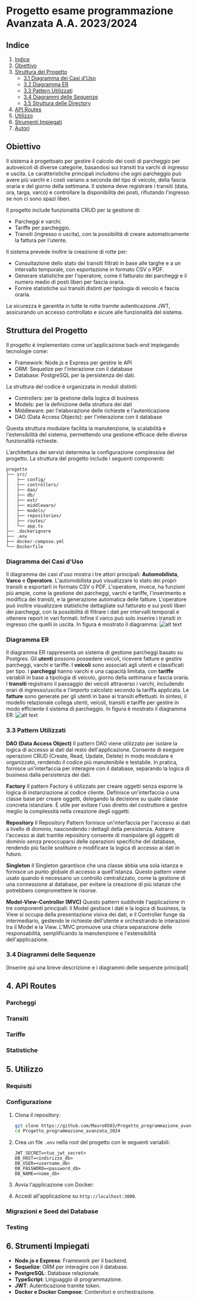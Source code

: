 # Progetto esame programmazione Avanzata A.A. 2023/2024 

## Indice
1. [Indice](#indice)
2. [Obiettivo](#obiettivo)
3. [Struttura del Progetto](#struttura-del-progetto)
   - [3.1 Diagramma dei Casi d'Uso](#diagramma-dei-casi-duso)
   - [3.2 Diagramma ER](#diagramma-er)
   - [3.3 Pattern Utilizzati](#pattern-utilizzati)
   - [3.4 Diagrammi delle Sequenze](#diagrammi-delle-sequenze)
   - [3.5 Struttura delle Directory](#struttura-delle-directory)
4. [API Routes](Api-routes)
5. [Utilizzo](#Utilizzo)
6. [Strumenti Impiegati](#Strumenti-impiegati)
7. [Autori](#Autori)

## Obiettivo
Il sistema è progettoato per gestire il calcolo dei costi di parcheggio per autoveicoli di diverse categorie, basandosi sui transiti tra varchi di ingresso e uscita.
Le caratteristiche principali includono che ogni parcheggio può avere più varchi e i costi variano a seconda del tipo di veicolo, della fascia oraria e del giorno della settimana. Il sistema deve registrare i transiti (data, ora, targa, varco) e controllare la disponibilità dei posti, rifiutando l'ingresso se non ci sono spazi liberi.

Il progetto include funzionalità CRUD per la gestione di:

- Parcheggi e varchi.
- Tariffe per parcheggio.
- Transiti (ingresso o uscita), con la possibilità di creare automaticamente la fattura per l'utente.

Il sistema prevede inoltre la creazione di rotte per:

- Consultazione dello stato dei transiti filtrati in base alle targhe e a un intervallo temporale, con esportazione in formato CSV o PDF.
- Generare statistiche per l'operatore, come il fatturato dei parcheggi e il numero medio di posti liberi per fascia oraria.
- Fornire statistiche sui transiti distinti per tipologia di veicolo e fascia oraria.

La sicurezza è garantita in tutte le rotte tramite autenticazione JWT, assicurando un accesso controllato e sicure alle funzionalità del sistema.

## Struttura del Progetto
Il progetto è  implementato come un'applicazione back-end impiegando tecnologie come:
- Framework: Node.js e Express per gestire le API
- ORM: Sequelize per l'interazione con il database
- Database: PostgreSQL per la persistenza dei dati.

La struttura del codice è organizzata in moduli distinti:
- Controllers: per la gestione della logica di business
- Models: per la definizione della struttura dei dati
- Middleware: per l'elaborazione delle richieste e l'autenticazione
- DAO (Data Access Objects): per l'interazione con il database

Questa struttura modulare facilita la manutenzione, la scalabilità e l'estensibilità del sistema, permettendo una gestione efficace delle diverse funzionalità richieste.

L’architettura dei servizi determina la configurazione complessiva del progetto. La struttura del progetto include i seguenti componenti:

```
progetto
├── src/
│   ├── config/
│   ├── controllers/
│   ├── dao/
│   ├── db/
│   ├── ext/
│   ├── middleware/
│   ├── models/
│   ├── repositories/
│   ├── routes/
│   └── app.ts
├── .dockerignore
├── .env
├── docker-compose.yml
└── Dockerfile
```

### Diagramma dei Casi d'Uso
Il diagramma dei casi d'uso mostra i tre attori principali: **Automobilista**, **Varco** e **Operatore**. L'automobilista può visualizzare lo stato dei propri transiti e esportarli in formato CSV o PDF. L'operatore, invece, ha funzioni più ampie, come la gestione dei parcheggi, varchi e tariffe, l'inserimento e modifica dei transiti, e la generazione automatica delle fatture. L'operatore può inoltre visualizzare statistiche dettagliate sul fatturato e sui posti liberi dei parcheggi, con la possibilità di filtrare i dati per intervalli temporali e ottenere report in vari formati.
Infine il varco può solo inserire i transiti in ingresso che quelli in uscita. 
In figura è mostrato il diagramma:
![alt text](<immagini/diagramma dei casi d'uso.png>)

### Diagramma ER
Il diagramma ER rappresenta un sistema di gestione parcheggi basato su Postgres.
Gli **utenti** possono possedere veicoli, ricevere fatture e gestire parcheggi, varchi e tariffe. I **veicoli** sono associati agli utenti e classificati per tipo. I **parcheggi** hanno varchi e una capacità limitata, con **tariffe** variabili in base a tipologia di veicolo, giorno della settimana e fascia oraria.
I **transiti** registrano il passaggio dei veicoli attraverso i varchi, includendo orari di ingresso/uscita e l'importo calcolato secondo la tariffa applicata. Le **fatture** sono generate per gli utenti in base ai transiti effettuati.
In sintesi, il modello relazionale collega utenti, veicoli, transiti e tariffe per gestire in modo efficiente il sistema di parcheggio.
In figura è mostrato il diagramma ER:
![alt text](<immagini/diagramma ER.png>)

### 3.3 Pattern Utilizzati
**DAO (Data Access Object)**
 Il pattern DAO viene utilizzato per isolare la logica di accesso ai dati dal resto dell'applicazione. Consente di eseguire operazioni CRUD (Create, Read, Update, Delete) in modo modulare e organizzato, rendendo il codice più manutenibile e testabile. In pratica, fornisce un'interfaccia per interagire con il database, separando la logica di business dalla persistenza dei dati.

**Factory**
 Il pattern Factory è utilizzato per creare oggetti senza esporre la logica di instanziazione al codice cliente. Definisce un'interfaccia o una classe base per creare oggetti, delegando la decisione su quale classe concreta istanziare. È utile per evitare l'uso diretto del costruttore e gestire meglio la complessità nella creazione degli oggetti.

**Repository**
 Il Repository Pattern fornisce un'interfaccia per l'accesso ai dati a livello di dominio, nascondendo i dettagli della persistenza. Astrarre l'accesso ai dati tramite repository consente di manipolare gli oggetti di dominio senza preoccuparsi delle operazioni specifiche del database, rendendo più facile sostituire o modificare la logica di accesso ai dati in futuro.

**Singleton**
 Il Singleton garantisce che una classe abbia una sola istanza e fornisce un punto globale di accesso a quell'istanza. Questo pattern viene usato quando è necessario un controllo centralizzato, come la gestione di una connessione al database, per evitare la creazione di più istanze che potrebbero compromettere le risorse.

**Model-View-Controller (MVC)**
 Questo pattern suddivide l'applicazione in tre componenti principali: il Model gestisce i dati e la logica di business, la View si occupa della presentazione visiva dei dati, e il Controller funge da intermediario, gestendo le richieste dell'utente e orchestrando le interazioni tra il Model e la View. L'MVC promuove una chiara separazione delle responsabilità, semplificando la manutenzione e l'estensibilità dell'applicazione.
### 3.4 Diagrammi delle Sequenze
[Inserire qui una breve descrizione e i diagrammi delle sequenze principali]


## 4. API Routes

### Parcheggi

### Transiti

### Tariffe

### Statistiche

## 5. Utilizzo

### Requisiti

### Configurazione
1. Clona il repository:
   ```bash
   git clone https://github.com/Mauro0503/Progetto_programmazione_avanzata_2024.git
   cd Progetto_programmazione_avanzata_2024
   ```

2. Crea un file `.env` nella root del progetto con le seguenti variabili:
   ```
   JWT_SECRET=<tuo_jwt_secret>
   DB_HOST=<indirizzo_db>
   DB_USER=<username_db>
   DB_PASSWORD=<password_db>
   DB_NAME=<nome_db>
   ```

3. Avvia l'applicazione con Docker:

4. Accedi all'applicazione su `http://localhost:3000`.

### Migrazioni e Seed del Database

### Testing

## 6. Strumenti Impiegati
- **Node.js e Express**: Framework per il backend.
- **Sequelize**: ORM per interagire con il database.
- **PostgreSQL**: Database relazionale.
- **TypeScript**: Linguaggio di programmazione.
- **JWT**: Autenticazione tramite token.
- **Docker e Docker Compose**: Contenitori e orchestrazione.

